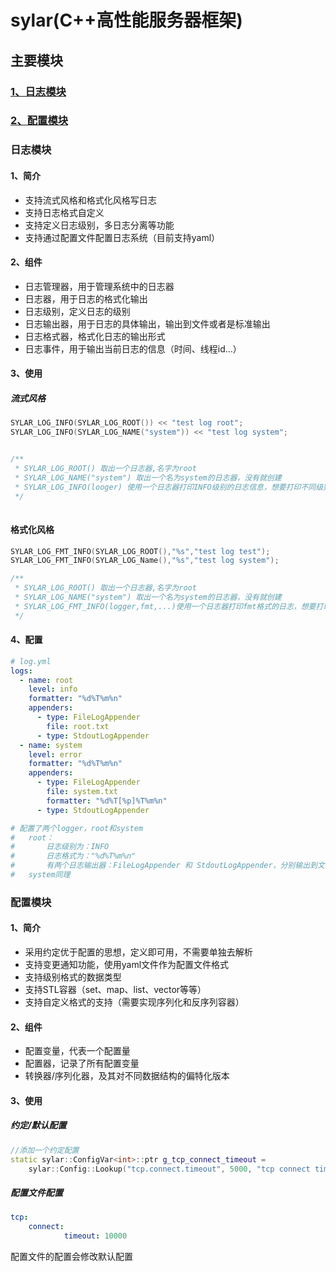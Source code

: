 <!--
 * @Descripttion: 
 * @version: 
 * @Author: zsj
 * @Date: 2020-06-06 23:45:02
 * @LastEditors: zsj
 * @LastEditTime: 2020-06-08 10:44:07
--> 

# sylar(C++高性能服务器框架)
## 主要模块

### [1、日志模块](#log)
### [2、配置模块](#config)


### <span id="log">日志模块</span>
#### 1、简介
- 支持流式风格和格式化风格写日志
- 支持日志格式自定义
- 支持定义日志级别，多日志分离等功能
- 支持通过配置文件配置日志系统（目前支持yaml）
#### 2、组件
* 日志管理器，用于管理系统中的日志器
* 日志器，用于日志的格式化输出
* 日志级别，定义日志的级别
* 日志输出器，用于日志的具体输出，输出到文件或者是标准输出
* 日志格式器，格式化日志的输出形式
* 日志事件，用于输出当前日志的信息（时间、线程id...）
#### 3、使用
##### 流式风格
```cpp
SYLAR_LOG_INFO(SYLAR_LOG_ROOT()) << "test log root";
SYLAR_LOG_INFO(SYLAR_LOG_NAME("system")) << "test log system";


/**
 * SYLAR_LOG_ROOT() 取出一个日志器,名字为root
 * SYLAR_LOG_NAME("system") 取出一个名为system的日志器，没有就创建
 * SYLAR_LOG_INFO(looger) 使用一个日志器打印INFO级别的日志信息，想要打印不同级别日志，使用SYLAR_LOG_{LEVEL}(logger)
 */
 
```

#### 格式化风格
```cpp
SYLAR_LOG_FMT_INFO(SYLAR_LOG_ROOT(),"%s","test log test");
SYLAR_LOG_FMT_INFO(SYLAR_LOG_Name(),"%s","test log system");

/**
 * SYLAR_LOG_ROOT() 取出一个日志器,名字为root
 * SYLAR_LOG_NAME("system") 取出一个名为system的日志器，没有就创建
 * SYLAR_LOG_FMT_INFO(logger,fmt,...)使用一个日志器打印fmt格式的日志，想要打印不用级别日志，使用SYLAR_LOG_FMT_{LEVEL}(logger,fmt,...)
 */

```

#### 4、配置
```yaml
# log.yml
logs:
  - name: root
    level: info
    formatter: "%d%T%m%n"
    appenders:
      - type: FileLogAppender
        file: root.txt
      - type: StdoutLogAppender
  - name: system
    level: error
    formatter: "%d%T%m%n"
    appenders:
      - type: FileLogAppender
        file: system.txt
        formatter: "%d%T[%p]%T%m%n"
      - type: StdoutLogAppender

# 配置了两个logger，root和system
#   root：
#       日志级别为：INFO
#       日志格式为："%d%T%m%n"
#       有两个日志输出器：FileLogAppender 和 StdoutLogAppender，分别输出到文件和控制台
#   system同理

```

### <span id="config">配置模块</span>
#### 1、简介
- 采用约定优于配置的思想，定义即可用，不需要单独去解析
- 支持变更通知功能，使用yaml文件作为配置文件格式
- 支持级别格式的数据类型
- 支持STL容器（set、map、list、vector等等）
- 支持自定义格式的支持（需要实现序列化和反序列容器）
#### 2、组件
- 配置变量，代表一个配置量
- 配置器，记录了所有配置变量
- 转换器/序列化器，及其对不同数据结构的偏特化版本

#### 3、使用
##### 约定/默认配置
```cpp
//添加一个约定配置
static sylar::ConfigVar<int>::ptr g_tcp_connect_timeout =
	sylar::Config::Lookup("tcp.connect.timeout", 5000, "tcp connect timeout");

```

##### 配置文件配置
```yaml
tcp:
    connect:
            timeout: 10000
```
配置文件的配置会修改默认配置
